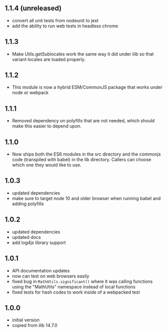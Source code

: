 ## 1.1.4 (unreleased)

-   convert all unit tests from nodeunit to jest
-   add the ability to run web tests in headless chrome

## 1.1.3

-   Make Utils.getSublocales work the same way it did under ilib so that
    variant locales are loaded properly.

## 1.1.2

-   This module is now a hybrid ESM/CommonJS package that works under node
    or webpack

## 1.1.1

-   Removed dependency on polyfills that are not needed, which should make this
    easier to depend upon.

## 1.1.0

-   Now ships both the ES6 modules in the src directory and the commonjs code
    (transpiled with babel) in the lib directory. Callers can choose which one
    they would like to use.

## 1.0.3

-   updated dependencies
-   make sure to target node 10 and older browser when running babel and adding
    polyfills

## 1.0.2

-   updated dependencies
-   updated docs
-   add log4js library support

## 1.0.1

-   API documentation updates
-   now can test on web browsers easily
-   fixed bug in `MathUtils.significant()` where it was calling functions
    using the "MathUtils" namespace instead of local functions
-   fixed tests for hash codes to work inside of a webpacked test

## 1.0.0

-   initial version
-   copied from ilib 14.7.0
